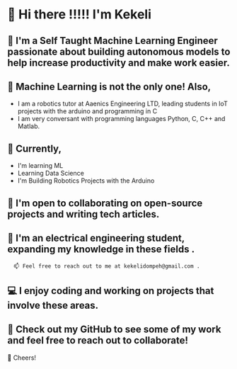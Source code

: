 

# 👋 Hi there !!!!! I'm Kekeli

## 👨 I'm a Self Taught Machine Learning Engineer passionate about building autonomous models to help increase productivity and make work easier.

## 🧠 Machine Learning is not the only one! Also,
- I am a robotics tutor at Aaenics Engineering LTD, leading students in IoT projects with the arduino and programming in C
- I am very conversant with programming languages Python, C, C++ and Matlab.

## 🌱 Currently, 
- I'm learning ML 
- Learning Data Science
- I'm Building Robotics Projects with the Arduino

## 🤝 I'm open to collaborating on open-source projects and writing tech articles.

## 👷 I'm an electrical engineering student, expanding my knowledge in these fields .

      📫 Feel free to reach out to me at kekelidompeh@gmail.com .

## 💻 I enjoy coding and working on projects that involve these areas.

## 👀 Check out my GitHub to see some of my work and feel free to reach out to collaborate!

🥂 Cheers!
